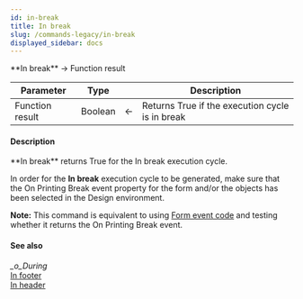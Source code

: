 ```yaml
---
id: in-break
title: In break
slug: /commands-legacy/in-break
displayed_sidebar: docs
---
```


<!--REF #_command_.In break.Syntax-->**In break**  -> Function result<!-- END REF-->
<!--REF #_command_.In break.Params-->
| Parameter | Type |  | Description |
| --- | --- | --- | --- |
| Function result | Boolean | &larr; | Returns True if the execution cycle is in break |

<!-- END REF-->

#### Description 

<!--REF #_command_.In break.Summary-->**In break** returns True for the In break execution cycle.<!-- END REF--> 

In order for the **In break** execution cycle to be generated, make sure that the On Printing Break event property for the form and/or the objects has been selected in the Design environment.

**Note:** This command is equivalent to using [Form event code](form-event-code.md) and testing whether it returns the On Printing Break event.

#### See also 

*\_o\_During*  
[In footer](in-footer.md)  
[In header](in-header.md)  